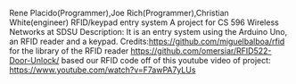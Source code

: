 Rene Placido(Programmer),Joe Rich(Programmer),Christian White(engineer)
RFID/keypad entry system
A project for CS 596 Wireless Networks at SDSU
Description: It is an entry system using the Arduino Uno, an RFID reader and a keypad. 
Credits:https://github.com/miguelbalboa/rfid for the library of the RFID reader
        https://github.com/omersiar/RFID522-Door-Unlock/ based our RFID code off of this
youtube video of project: https://www.youtube.com/watch?v=F7awPA7yLUs
	 